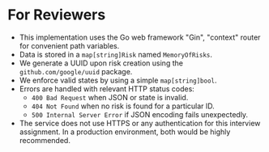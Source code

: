 # For Reviewers

- This implementation uses the  Go web framework "Gin", "context" router for convenient path variables.
- Data is stored in a `map[string]Risk` named `MemoryOfRisks`.
- We generate a UUID upon risk creation using the `github.com/google/uuid` package.
- We enforce valid states by using a simple `map[string]bool`.
- Errors are handled with relevant HTTP status codes:
  - `400 Bad Request` when JSON or state is invalid.
  - `404 Not Found` when no risk is found for a particular ID.
  - `500 Internal Server Error` if JSON encoding fails unexpectedly.
- The service does not use HTTPS or any authentication for this interview assignment. In a production environment, both would be highly recommended.
